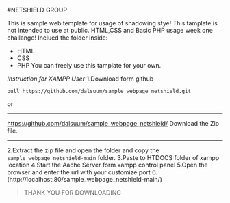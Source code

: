 #NETSHIELD GROUP

This is sample web template for usage of shadowing stye!
This tamplate is not intended to use at public.
HTML,CSS and Basic PHP usage week one challange!
Inclued the folder inside: 
- HTML
- CSS
- PHP
You can freely use this tamplate for your own.


*Instruction for XAMPP User*
1.Download form github 
```
pull https://github.com/dalsuum/sample_webpage_netshield.git
```
or 
***
https://github.com/dalsuum/sample_webpage_netshield/ 
Download the Zip file.
***
2.Extract the zip file and open the folder and copy the `sample_webpage_netshield-main` folder.
3.Paste to HTDOCS folder of xampp location
4.Start the Aache Server form xampp control panel 
5.Open the browser and enter the url with your customize port
6.(http://localhost:80/sample_webpage_netshield-main/)


>THANK YOU FOR DOWNLOADING
